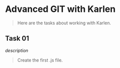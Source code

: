 # Advanced GIT with Karlen

> Here are the tasks about working with Karlen.

## Task 01

_description_

> Create the first .js file.
